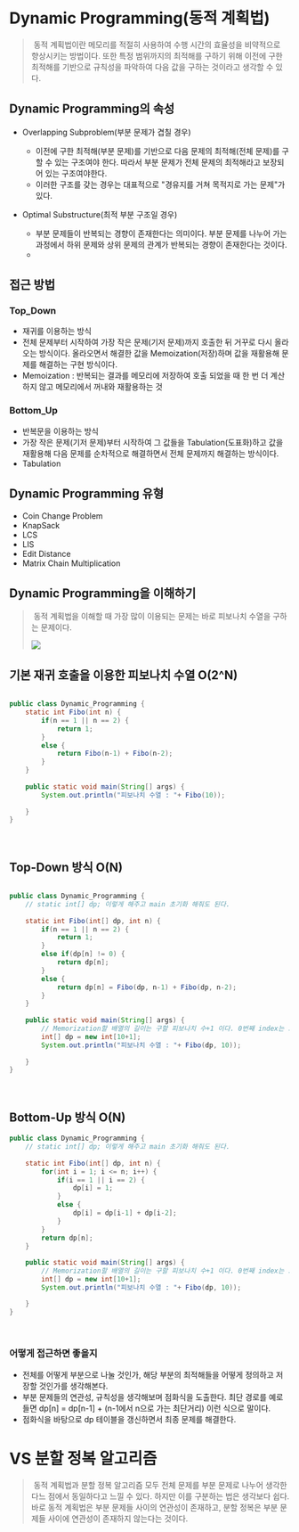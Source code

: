 # Dynamic Programming(동적 계획법) 
> &nbsp;동적 계획법이란 메모리를 적절히 사용하여 수행 시간의 효율성을 비약적으로 향상시키는 방법이다. 
> 또한 특정 범위까지의 최적해를 구하기 위해 이전에 구한 최적해를 기반으로 규칙성을 파악하여 다음 값을 구하는 것이라고 생각할 수 있다.

## Dynamic Programming의 속성
- Overlapping Subproblem(부분 문제가 겹칠 경우)
   - 이전에 구한 최적해(부분 문제)를 기반으로 다음 문제의 최적해(전체 문제)를 구할 수 있는 구조여야 한다. 
   따라서 부분 문제가 전체 문제의 최적해라고 보장되어 있는 구조여야한다.
   - 이러한 구조를 갖는 경우는 대표적으로 "경유지를 거쳐 목적지로 가는 문제"가 있다.
  
- Optimal Substructure(최적 부분 구조일 경우)
   - 부분 문제들이 반복되는 경향이 존재한다는 의미이다. 부분 문제를 나누어 가는 과정에서 
   하위 문제와 상위 문제의 관계가 반복되는 경향이 존재한다는 것이다.
   - 
## 접근 방법

### Top_Down
- 재귀를 이용하는 방식
- 전체 문제부터 시작하여 가장 작은 문제(기저 문제)까지 호출한 뒤 거꾸로 다시 올라오는 방식이다. 올라오면서 해결한 값을 
Memoization(저장)하며 값을 재활용해 문제를 해결하는 구현 방식이다. 
- Memoization : 반복되는 결과를 메모리에 저장하여 호출 되었을 때 한 번 더 계산하지 않고 메모리에서 꺼내와 재활용하는 것

### Bottom_Up
- 반복문을 이용하는 방식
- 가장 작은 문제(기저 문제)부터 시작하여 그 값들을 Tabulation(도표화)하고 값을 재활용해 다음 문제를 순차적으로 해결하면서 전체 문제까지 
해결하는 방식이다. 
- Tabulation

## Dynamic Programming 유형
- Coin Change Problem
- KnapSack
- LCS
- LIS
- Edit Distance
- Matrix Chain Multiplication

## Dynamic Programming을 이해하기
> &nbsp;동적 계획법을 이해할 때 가장 많이 이용되는 문제는 바로 피보나치 수열을 구하는 문제이다.<br>
>
>![](https://img1.daumcdn.net/thumb/R1280x0/?scode=mtistory2&fname=https%3A%2F%2Fblog.kakaocdn.net%2Fdn%2Fd6z5a1%2Fbtq9jvKjuFd%2FSt63lOH2izftq9Wgij1kC1%2Fimg.png)<br>

## 기본 재귀 호출을 이용한 피보나치 수열 O(2^N)
```java

public class Dynamic_Programming {
	static int Fibo(int n) {
		if(n == 1 || n == 2) {
			return 1;
		}
		else {
			return Fibo(n-1) + Fibo(n-2);
		}
	}
	
	public static void main(String[] args) {
		System.out.println("피보나치 수열 : "+ Fibo(10));
		
	}
}
```

<br>

## Top-Down 방식 O(N)
```java

public class Dynamic_Programming {
	// static int[] dp; 이렇게 해주고 main 초기화 해줘도 된다.
	
	static int Fibo(int[] dp, int n) {
		if(n == 1 || n == 2) {
			return 1;
		}
		else if(dp[n] != 0) {
			return dp[n];
		}
		else {
			return dp[n] = Fibo(dp, n-1) + Fibo(dp, n-2);
		}
	}
	
	public static void main(String[] args) {
		// Memorization할 배열의 길이는 구할 피보나치 수+1 이다. 0번째 index는 그냥 0으로 무시한다.
		int[] dp = new int[10+1];
		System.out.println("피보나치 수열 : "+ Fibo(dp, 10));
		
	}
}
```

<br>

## Bottom-Up 방식 O(N)
```java
public class Dynamic_Programming {
	// static int[] dp; 이렇게 해주고 main 초기화 해줘도 된다.
	
	static int Fibo(int[] dp, int n) {
		for(int i = 1; i <= n; i++) {
			if(i == 1 || i == 2) {
				dp[i] = 1;
			}
			else {
				dp[i] = dp[i-1] + dp[i-2];
			}
		}
		return dp[n];
	}
	
	public static void main(String[] args) {
		// Memorization할 배열의 길이는 구할 피보나치 수+1 이다. 0번째 index는 그냥 0으로 무시한다.
		int[] dp = new int[10+1];
		System.out.println("피보나치 수열 : "+ Fibo(dp, 10));

	}
}
```
<br>

### 어떻게 접근하면 좋을지
- 전체를 어떻게 부분으로 나눌 것인가, 해당 부분의 최적해들을 어떻게 정의하고 저장할 것인가를 생각해본다.
- 부분 문제들의 연관성, 규칙성을 생각해보며 점화식을 도출한다. 최단 경로를 예로 들면 dp[n] = dp[n-1] + (n-1에서 n으로 가는 최단거리) 이런 식으로 말이다.
- 점화식을 바탕으로 dp 테이블을 갱신하면서 최종 문제를 해결한다.


# VS 분할 정복 알고리즘
> &nbsp;동적 계획법과 분할 정복 알고리즘 모두 전체 문제를 부분 문제로 나누어 생각한다느 점에서 동일하다고 느낄 수 있다.
> 하지만 이를 구분하는 법은 생각보다 쉽다. 바로 동적 계획법은 부분 문제들 사이의 연관성이 존재하고, 분할 정복은 부분 문제들
> 사이에 연관성이 존재하지 않는다는 것이다.
